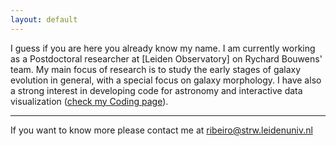 ```yaml
---
layout: default
---
```


 I guess if you are here you already know my name. I am currently working as a Postdoctoral researcher at [Leiden Observatory] on Rychard Bouwens' team. My main focus of research is to study the early stages of galaxy evolution in general, with a special focus on galaxy morphology. I have also a strong interest in developing code for astronomy and interactive data  visualization ([check my Coding page](developed-codes)).

* * *
 If you want to know more please
contact me at [ribeiro@strw.leidenuniv.nl](mailto:ribeiro@strw.leidenuniv.nl)

